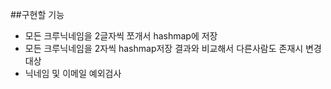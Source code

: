 ##구현할 기능
- 모든 크루닉네임을 2글자씩 쪼개서 hashmap에 저장
- 모든 크루닉네임을 2자씩 hashmap저장 결과와 비교해서 다른사람도 존재시 변경대상
- 닉네임 및 이메일 예외검사